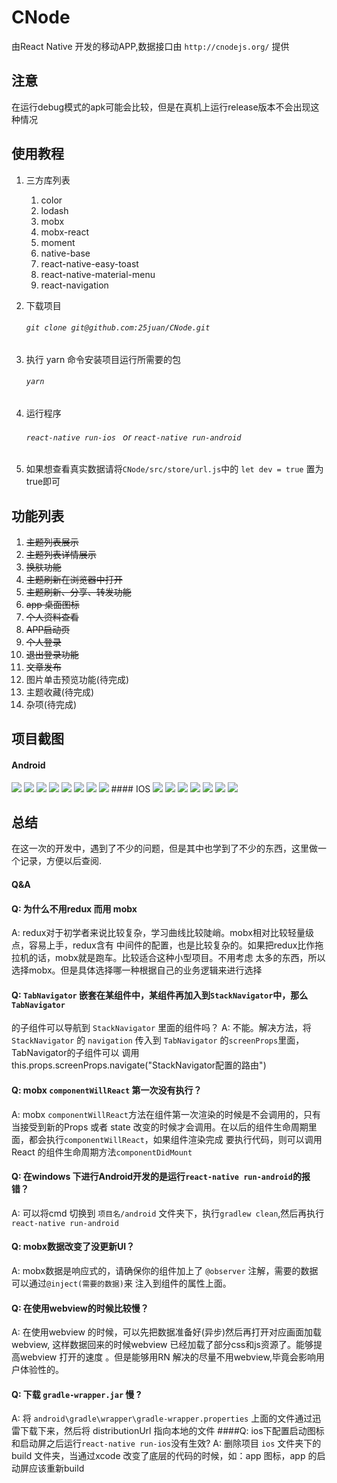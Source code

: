 # CNode

由React Native 开发的移动APP,数据接口由 `http://cnodejs.org/` 提供
## 注意
在运行debug模式的apk可能会比较，但是在真机上运行release版本不会出现这种情况 
## 使用教程
1. 三方库列表
    1. color
    1. lodash
    1. mobx
    1. mobx-react
    1. moment
    1. native-base
    1. react-native-easy-toast
    1. react-native-material-menu
    1. react-navigation

1. 下载项目
    ###### `git clone git@github.com:25juan/CNode.git`
1. 执行 yarn 命令安装项目运行所需要的包 
    ###### `yarn`
1. 运行程序
    ###### `react-native run-ios ` or `react-native run-android`
1. 如果想查看真实数据请将`CNode/src/store/url.js`中的 ```let dev = true``` 置为true即可
## 功能列表
1. <del>主题列表展示</del>
1. <del>主题列表详情展示</del>
1. <del>换肤功能</del>
1. <del>主题刷新在浏览器中打开</del>
1. <del>主题刷新、分享、转发功能</del>
1. <del>app 桌面图标</del>
1. <del>个人资料查看</del>
1. <del>APP启动页</del>
1. <del>个人登录</del>
1. <del>退出登录功能</del>
1. <del>文章发布</del>
1. 图片单击预览功能(待完成)
1. 主题收藏(待完成)
1. 杂项(待完成)

## 项目截图
#### Android
<img src="./document/image/android/share.jpg">
<img  src="./document/image/android/ask.jpg" >
<img   src="./document/image/android/job.jpg" >
<img   src="./document/image/android/mine.jpg" >
<img   src="./document/image/android/detail.jpg" >
<img   src="./document/image/android/detail2.jpg" >
<img   src="./document/image/android/theme.jpg" >
<img   src="./document/image/android/user.jpg" >
#### IOS
<img  src="./document/image/ios/ask.png" >
<img   src="./document/image/ios/job.png" >
<img   src="./document/image/ios/mine.png" >
<img   src="./document/image/ios/detail.png" >
<img   src="./document/image/ios/detail2.png" >
<img   src="./document/image/ios/theme.png" >
<img   src="./document/image/ios/user.png" >

## 总结
在这一次的开发中，遇到了不少的问题，但是其中也学到了不少的东西，这里做一个记录，方便以后查阅.

#### Q&A

#### Q: 为什么不用redux 而用 mobx
A: redux对于初学者来说比较复杂，学习曲线比较陡峭。mobx相对比较轻量级点，容易上手，redux含有
中间件的配置，也是比较复杂的。如果把redux比作拖拉机的话，mobx就是跑车。比较适合这种小型项目。不用考虑
太多的东西，所以选择mobx。但是具体选择哪一种根据自己的业务逻辑来进行选择
#### Q: `TabNavigator` 嵌套在某组件中，某组件再加入到`StackNavigator`中，那么`TabNavigator`
的子组件可以导航到 `StackNavigator` 里面的组件吗？
A: 不能。解决方法，将 `StackNavigator` 的 `navigation` 传入到 `TabNavigator` 的`screenProps`里面，
TabNavigator的子组件可以 调用 this.props.screenProps.navigate("StackNavigator配置的路由")
#### Q: mobx `componentWillReact` 第一次没有执行？
A: mobx `componentWillReact`方法在组件第一次渲染的时候是不会调用的，只有当接受到新的Props 或者
state 改变的时候才会调用。在以后的组件生命周期里面，都会执行`componentWillReact`，如果组件渲染完成
要执行代码，则可以调用React 的组件生命周期方法`componentDidMount`
#### Q: 在windows 下进行Android开发的是运行`react-native run-android`的报错？
A: 可以将cmd 切换到 `项目名/android` 文件夹下，执行`gradlew clean`,然后再执行`react-native run-android`
#### Q: mobx数据改变了没更新UI？
A: mobx数据是响应式的，请确保你的组件加上了 `@observer` 注解，需要的数据可以通过`@inject(需要的数据)`来
注入到组件的属性上面。
#### Q: 在使用webview的时候比较慢？
A: 在使用webview 的时候，可以先把数据准备好(异步)然后再打开对应画面加载webview,
这样数据回来的时候webview 已经加载了部分css和js资源了。能够提高webview 打开的速度
。但是能够用RN 解决的尽量不用webview,毕竟会影响用户体验性的。
#### Q: 下载 ```gradle-wrapper.jar``` 慢 ?
A: 将 ```android\gradle\wrapper\gradle-wrapper.properties``` 上面的文件通过迅雷下载下来，然后将 distributionUrl 指向本地的文件
####Q: ios下配置启动图标和启动屏之后运行`react-native run-ios`没有生效?
A: 删除项目 ```ios``` 文件夹下的build 文件夹，当通过xcode 改变了底层的代码的时候，如：app 图标，app 的启动屏应该重新build 












     
    
